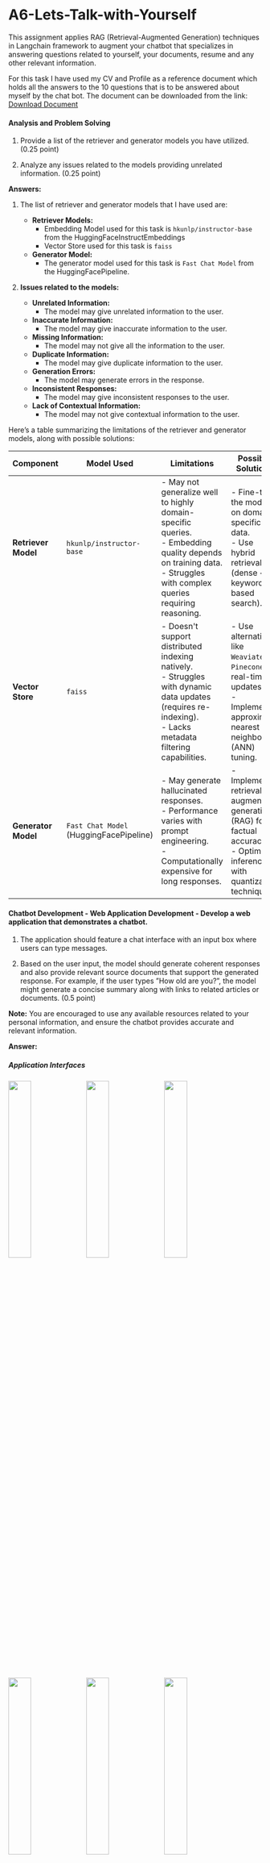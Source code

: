 # A6-Lets-Talk-with-Yourself
This assignment applies RAG (Retrieval-Augmented Generation) techniques in Langchain framework to augment your chatbot that specializes in answering questions related to yourself, your documents, resume and any other relevant information.

For this task I have used my CV and Profile as a reference document which holds all the answers to the 10 questions that is to be answered about myself by the chat bot. The document can be downloaded from the link: [Download Document](https://drive.google.com/drive/folders/1WsGkfhqnxTYJMzgKL1IwmOW_xUIcGIws?usp=sharing)


#### **Analysis and Problem Solving**
1) Provide a list of the retriever and generator models you have utilized. (0.25 point)

2) Analyze any issues related to the models providing unrelated information. (0.25 point)

**Answers:** 
1. The list of retriever and generator models that I have used are:
    - **Retriever Models:**
        - Embedding Model used for this task is `hkunlp/instructor-base` from the HuggingFaceInstructEmbeddings
        - Vector Store used for this task is `faiss`
    - **Generator Model:**
        - The generator model used for this task is `Fast Chat Model` from the HuggingFacePipeline.
    
2. **Issues related to the models:**
    - **Unrelated Information:**
        - The model may give unrelated information to the user.
    - **Inaccurate Information:**
        - The model may give inaccurate information to the user.
    - **Missing Information:**
        - The model may not give all the information to the user.
    - **Duplicate Information:**
        - The model may give duplicate information to the user.
    - **Generation Errors:**
        - The model may generate errors in the response.
    - **Inconsistent Responses:**
        - The model may give inconsistent responses to the user.
    - **Lack of Contextual Information:**
        - The model may not give contextual information to the user.

Here’s a table summarizing the limitations of the retriever and generator models, along with possible solutions:  

| **Component**       | **Model Used**                  | **Limitations**                                                                                                                                   | **Possible Solutions**                                                                                               |
|---------------------|--------------------------------|--------------------------------------------------------------------------------------------------------------------------------------------------|----------------------------------------------------------------------------------------------------------------------|
| **Retriever Model** | `hkunlp/instructor-base`      | - May not generalize well to highly domain-specific queries. <br> - Embedding quality depends on training data. <br> - Struggles with complex queries requiring reasoning. | - Fine-tune the model on domain-specific data. <br> - Use hybrid retrieval (dense + keyword-based search).         |
| **Vector Store**    | `faiss`                        | - Doesn't support distributed indexing natively. <br> - Struggles with dynamic data updates (requires re-indexing). <br> - Lacks metadata filtering capabilities. | - Use alternatives like `Weaviate` or `Pinecone` for real-time updates. <br> - Implement approximate nearest neighbors (ANN) tuning. |
| **Generator Model** | `Fast Chat Model` (HuggingFacePipeline) | - May generate hallucinated responses. <br> - Performance varies with prompt engineering. <br> - Computationally expensive for long responses. | - Implement retrieval-augmented generation (RAG) for factual accuracy. <br> - Optimize inference with quantization techniques. |


#### **Chatbot Development - Web Application Development - Develop a web application that demonstrates a chatbot.**

1) The application should feature a chat interface with an input box where users can type messages.

2) Based on the user input, the model should generate coherent responses and also provide relevant source documents that support the generated response. For example, if the user types ”How old are you?”, the model might generate a concise summary along with links to related articles or documents. (0.5 point)

**Note:** You are encouraged to use any available resources related to your personal information, and ensure the chatbot provides accurate and relevant information.

**Answer:**
<h5><b>Application Interfaces</b></h5>

<p align="left">
  <img src="./screenshots/Screenshot_RAG1.png" width="30%">
  <img src="./screenshots/Screenshot_RAG2.png" width="30%">
  <img src="./screenshots/Screenshot_RAG3.png" width="30%">
</p>

<p align="left">
  <img src="./screenshots/Screenshot_RAG4.png" width="30%">
  <img src="./screenshots/Screenshot_RAG5.png" width="30%">
  <img src="./screenshots/Screenshot_RAG6.png" width="30%">
</p>

<p align="left">
  <img src="./screenshots/Screenshot_RAG7.png" width="30%">
  <img src="./screenshots/Screenshot_RAG8.png" width="30%">
  <img src="./screenshots/Screenshot_RAG9.png" width="30%">
</p>

<p align="left">
  <img src="./screenshots/Screenshot_RAG10.png" width="30%">
  <img src="./screenshots/Screenshot_RAG11.png" width="30%">
  <img src="./screenshots/Screenshot_RAG12.png" width="30%">
</p>

<p align="left">
  <img src="./screenshots/Screenshot_RAG13.png" width="30%">
</p>


<h5><b>Working of the Application</b></h5>

<a href="https://drive.google.com/file/d/1q6eV058XF1ocM1HKmgRMcOauFLtRoFEg/view?usp=sharing">Link to the application video</a>

<p align="left">
  <img src="./screenshots/Video.gif" width="80%">
</p>

#### **Below are 10 questions your chatbot should be able to answer:**
1) How old are you?

2) What is your highest level of education?

3) What major or field of study did you pursue during your education?

4) How many years of work experience do you have?

5) What type of work or industry have you been involved in?

6) Can you describe your current role or job responsibilities?

7) What are your core beliefs regarding the role of technology in shaping society?

8) How do you think cultural values should influence technological advancements?

9) As a master’s student, what is the most challenging aspect of your studies so far?

10) What specific research interests or academic goals do you hope to achieve during your time as a master’s student?

**Submission Instructions:** For each question, your chatbot should generate a response. Please submit the question-answer pairs to your Github repository in the following JSON format:
```
[
    {  
        "question": "How old are you?",  
        "answer": "Your answer here"  
    },  
    {  
        "question": "What is your highest level of education?",  
        "answer": "Your answer here"  
    },  
    ...  
]
```

**Make sure that each question and corresponding answer is properly formatted in the JSON structure. This will be part of your deliverables. (0.5 point)**

<h5><b>JSON Responses</b></h5>
<p>The JSON Response is saved in the chatbot_responses file.</p>

```
[
    {
        'question': 'How old is Sachin Malego?',
        'answer': 'Sachin  Malego  is  30  years  old.'
    },

    {
        'question': "What is Sachin Malego's highest level of education?",
        'answer': "Sachin  Malego's  highest  level  of  education  is  a  Master  of  Science  in  Data  Science  and  Artificial  Intelligence  from  the  Asian  Institute  of  Technology  (AIT),  Thailand."
    },

    {
        'question': 'What major or field of study did Sachin Malego pursue during his education?',
        'answer': 'Sachin  Malego  pursued  a  Bachelor  of  Science  in  Computer  Science  and  Information  Technology  (B.Sc.  CSIT)  during  his  education.'
    },

    {
        'question': 'How many years of work experience does Sachin Malego have?',
        'answer': 'Based  on  the  information  provided  in  the  resume,  Sachin  Malego  has  over  10  years  of  work  experience.'
    },

    {
        'question': 'What type of work or industry have Sachin Malego been involved in?',
        'answer': 'Sachin  Malego  has  been  involved  in  the  field  of  Information  Systems  Design,  Data  Science,  Artificial  Intelligence,  and  Disaster  Risk  Reduction.  He  has  been  involved  in  various  roles  such  as  Web  Developer,  Data  Management  Officer,  and  Consultant.  He  has  also  provided  consultancy  services  to  national  and  international  organizations  and  has  contributed  to  academic  and  research  with  published  reports  and  case  studies.  He  has  a  diverse  skill  set  spanning  programming,  database  management,  AI  model  development,  GIS  mapping,  and  system  security.  He  has  been  involved  in  major  national  platforms  such  as  Asia  Shelter  Forum  2020  and  2021.'
    },

    {
        'question': "Can you describe Sachin Malego's current role or job responsibilities?",
        'answer': "I'm  sorry,  but  I  do  not  have  access  to  the  current  role  or  job  responsibilities  of  Sachin  Malego.  The  information  provided  in  the  context  does  not  mention  his  current  role  or  job  responsibilities.  Can  you  please  provide  more  context  or  details  about  his  current  role  or  job  responsibilities?"
    },

    {
        'question': "Can you describe Sachin Malego's past role or job responsibilities?",
        'answer': "Sachin  Malego's  past  role  or  job  responsibilities  include:  *  Web  Developer  and  Data  Management  Officer  at  Web  Fusion  Nepal  from  2013  to  2018,  where  he  led  software  development  projects,  managed  databases,  and  contributed  to  web  application  development.  *  Consultant  for  the  Government  of  Nepal  from  2018  to  2024,  designing  and  managing  critical  information  systems  for  disaster  risk  reduction,  including  the  Bipad  portal,  Reconstruction  Management  Information  System  (RMIS),  Resource  Management  System,  and  Volunteer  Management  System  (VMS).  *  Co-ordinator  with  stakeholders,  overseeing  IT  projects,  developing  training  programs,  ensuring  data  security,  and  supporting  policy-making  initiatives  through  data  analysis  and  visualization."
    },

    {
        'question': "What are Sachin Malego's core beliefs regarding the role of technology in shaping society?",
        'answer': "Sachin  Malego's  core  beliefs  regarding  the  role  of  technology  in  shaping  society  are:  1.  The  transformative  power  of  technology  in  shaping  society.  2.  The  importance  of  ethical  AI  practices  in  ensuring  technological  advancements  align  with  cultural  values  and  community  needs.  3.  The  need  to  leverage  data  science  and  AI  to  build  resilient  communities.  4.  The  need  to  develop  intelligent  systems  that  enhance  disaster  risk  assessment  and  response,  ultimately  contributing  to  sustainable  development  and  community  resilience."
    },

    {
        'question': 'How do you think cultural values should influence technological advancements?',
        'answer': 'Cultural  values  should  influence  technological  advancements  in  several  ways:  1.  Ethical  considerations:  Cultural  values  should  be  taken  into  account  when  designing  and  implementing  technological  systems  to  ensure  that  they  align  with  ethical  principles  and  respect  for  human  rights  and  privacy.  2.  Community  needs:  Cultural  values  should  be  taken  into  account  when  designing  and  implementing  technological  systems  to  ensure  that  they  are  accessible  and  inclusive  for  all  communities.  3.  Sustainability:  Cultural  values  should  be  taken  into  account  when  designing  and  implementing  technological  systems  to  ensure  that  they  are  sustainable  and  environmentally  friendly.  4.  Accessibility:  Cultural  values  should  be  taken  into  account  when  designing  and  implementing  technological  systems  to  ensure  that  they  are  accessible  and  inclusive  for  all  users.  5.  Eth'
    },

    {
        'question': "As a master’s student, what is the most challenging aspect of Sachin Malego's studies so far?",
        'answer': "As  a  master's  student,  the  most  challenging  aspect  of  Sachin  Malego's  studies  so  far  may  be  the  integration  of  advanced  AI  and  data  science  techniques  into  his  research  and  professional  work.  This  may  involve  balancing  the  need  to  develop  and  implement  AI  models  with  the  need  to  manage  and  analyze  large  amounts  of  data,  as  well  as  the  need  to  integrate  these  models  into  real-world  applications.  Additionally,  the  need  to  balance  the  need  to  develop  and  implement  AI  models  with  the  need  to  maintain  and  update  them  over  time  may  be  a  challenge.  Additionally,  the  need  to  balance  the  need  to  develop  and  implement  AI  models  with  the  need  to  maintain  and  update  them  over  time  may  be"
    },

    {
        'question': 'What specific research interests or academic goals do you hope to achieve during your time as a master’s student?',
        'answer': "Sachin's  research  interests  and  academic  goals  as  a  master's  student  include  leveraging  data  science  and  AI  to  build  resilient  communities,  enhance  disaster  preparedness,  and  develop  intelligent  decision-support  systems  that  optimize  resource  allocation  and  policy-making.  He  aims  to  develop  and  implement  AI-driven  solutions  in  disaster  management,  leveraging  his  expertise  in  AI,  predictive  analytics,  and  data-driven  solutions.  He  also  hopes  to  contribute  to  the  development  of  AI-driven  solutions  in  disaster  management  by  leveraging  his  knowledge  and  skills  in  data  science  and  AI.  Additionally,  he  aims  to  develop  and  implement  AI-driven  solutions  in  disaster  management  by  leveraging  his  expertise  in  data  science  and  AI."
    }
]
```

